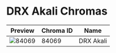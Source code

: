 # DRX Akali Chromas

| Preview | Chroma ID | Name |
|---------|-----------|------|
| ![84069](https://raw.communitydragon.org/latest/plugins/rcp-be-lol-game-data/global/default/v1/champion-chroma-images/84/84069.png) | 84069 | DRX Akali |